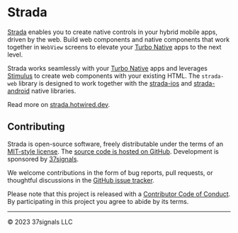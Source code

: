 # Strada

[Strada](https://strada.hotwired.dev) enables you to create native controls in your hybrid mobile apps, driven by the web. Build web components and native components that work together in `WebView` screens to elevate your [Turbo Native](https://turbo.hotwired.dev/handbook/native) apps to the next level.

Strada works seamlessly with your [Turbo Native](https://turbo.hotwired.dev/handbook/native) apps and leverages [Stimulus]((https://stimulus.hotwired.dev)) to create web components with your existing HTML. The `strada-web` library is designed to work together with the [strada-ios](https://github.com/hotwired/strada-ios) and [strada-android](https://github.com/hotwired/strada-android) native libraries.


Read more on [strada.hotwired.dev](https://strada.hotwired.dev).


## Contributing

Strada is open-source software, freely distributable under the terms of an [MIT-style license](LICENSE). The [source code is hosted on GitHub](https://github.com/hotwired/strada-web). Development is sponsored by [37signals](https://37signals.com/).

We welcome contributions in the form of bug reports, pull requests, or thoughtful discussions in the [GitHub issue tracker](https://github.com/hotwired/strada-web/issues).

Please note that this project is released with a [Contributor Code of Conduct](docs/CONDUCT.md). By participating in this project you agree to abide by its terms.

---------

© 2023 37signals LLC
